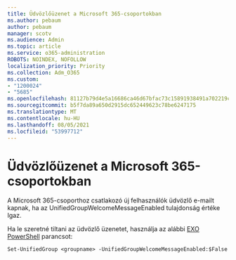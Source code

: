 ```yaml
---
title: Üdvözlőüzenet a Microsoft 365-csoportokban
ms.author: pebaum
author: pebaum
manager: scotv
ms.audience: Admin
ms.topic: article
ms.service: o365-administration
ROBOTS: NOINDEX, NOFOLLOW
localization_priority: Priority
ms.collection: Adm_O365
ms.custom:
- "1200024"
- "5685"
ms.openlocfilehash: 81127b79d4e5a16686ca46d67bfac73c15891938491a702219cd73757c4e106c
ms.sourcegitcommit: b5f7da89a650d2915dc652449623c78be6247175
ms.translationtype: MT
ms.contentlocale: hu-HU
ms.lasthandoff: 08/05/2021
ms.locfileid: "53997712"
---
```

# <a name="welcome-message-in-microsoft-365-groups"></a>Üdvözlőüzenet a Microsoft 365-csoportokban

A Microsoft 365-csoporthoz csatlakozó új felhasználók üdvözlő e-mailt kapnak, ha az UnifiedGroupWelcomeMessageEnabled tulajdonság értéke Igaz.

Ha le szeretné tiltani az üdvözlő üzenetet, használja az alábbi [EXO PowerShell](https://docs.microsoft.com/powershell/exchange/exchange-online/exchange-online-powershell-v2/exchange-online-powershell-v2?view=exchange-ps) parancsot:

`
Set-UnifiedGroup <groupname> -UnifiedGroupWelcomeMessageEnabled:$False
`
